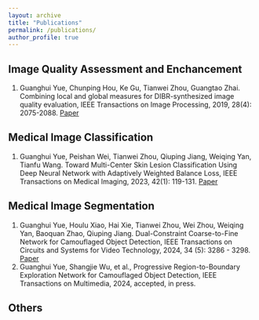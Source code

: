 ```yaml
---
layout: archive
title: "Publications"
permalink: /publications/
author_profile: true
---
```


## Image Quality Assessment and Enchancement
1. Guanghui Yue, Chunping Hou, Ke Gu, Tianwei Zhou, Guangtao Zhai. Combining local and global measures for DIBR-synthesized image quality evaluation, IEEE Transactions on Image Processing, 2019, 28(4): 2075-2088. [Paper](https://ieeexplore.ieee.org/abstract/document/8491300/)

## Medical Image Classification
1. Guanghui Yue, Peishan Wei, Tianwei Zhou, Qiuping Jiang, Weiqing Yan, Tianfu Wang. Toward Multi-Center Skin Lesion Classification Using Deep Neural Network with Adaptively Weighted Balance Loss, IEEE Transactions on Medical Imaging, 2023, 42(1): 119-131. [Paper](https://ieeexplore.ieee.org/abstract/document/9878129/)

## Medical Image Segmentation
1. Guanghui Yue, Houlu Xiao, Hai Xie, Tianwei Zhou, Wei Zhou, Weiqing Yan, Baoquan Zhao, Qiuping Jiang. Dual-Constraint Coarse-to-Fine Network for Camouflaged Object Detection, IEEE Transactions on Circuits and Systems for Video Technology, 2024, 34 (5): 3286 - 3298. [Paper](https://ieeexplore.ieee.org/abstract/document/10262011/)
2. Guanghui Yue, Shangjie Wu, et al., Progressive Region-to-Boundary Exploration Network for Camouflaged Object Detection, IEEE Transactions on Multimedia, 2024, accepted, in press. 
## Others

